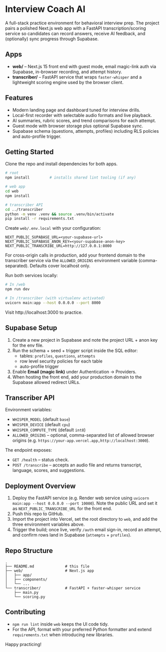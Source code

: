 # Interview Coach AI

A full-stack practice environment for behavioral interview prep. The project pairs a polished Next.js web app with a FastAPI transcription/scoring service so candidates can record answers, receive AI feedback, and (optionally) sync progress through Supabase.

## Apps

- **web/** – Next.js 15 front end with guest mode, email magic-link auth via Supabase, in-browser recording, and attempt history.
- **transcriber/** – FastAPI service that wraps `faster-whisper` and a lightweight scoring engine used by the browser client.

## Features

- Modern landing page and dashboard tuned for interview drills.
- Local-first recorder with selectable audio formats and live playback.
- AI summaries, rubric scores, and trend comparisons for each attempt.
- Guest mode with browser storage plus optional Supabase sync.
- Supabase schema (questions, attempts, profiles) including RLS policies and auto-profile trigger.

## Getting Started

Clone the repo and install dependencies for both apps.

```bash
# root
npm install         # installs shared lint tooling (if any)

# web app
cd web
npm install

# transcriber API
cd ../transcriber
python -m venv .venv && source .venv/bin/activate
pip install -r requirements.txt
```

Create `web/.env.local` with your configuration:

```
NEXT_PUBLIC_SUPABASE_URL=<your-supabase-url>
NEXT_PUBLIC_SUPABASE_ANON_KEY=<your-supabase-anon-key>
NEXT_PUBLIC_TRANSCRIBE_URL=http://127.0.0.1:8000
```

For cross-origin calls in production, add your frontend domain to the transcriber service via the `ALLOWED_ORIGINS` environment variable (comma-separated). Defaults cover localhost only.

Run both services locally:

```bash
# In /web
npm run dev

# In /transcriber (with virtualenv activated)
uvicorn main:app --host 0.0.0.0 --port 8000
```

Visit http://localhost:3000 to practice.

## Supabase Setup

1. Create a new project in Supabase and note the project URL + anon key for the env file.
2. Run the schema + seed + trigger script inside the SQL editor:
   - tables: `profiles`, `questions`, `attempts`
   - row level security policies for each table
   - auto-profile trigger
3. Enable **Email (magic link)** under Authentication → Providers.
4. When hosting the front end, add your production domain to the Supabase allowed redirect URLs.

## Transcriber API

Environment variables:

- `WHISPER_MODEL` (default `base`)
- `WHISPER_DEVICE` (default `cpu`)
- `WHISPER_COMPUTE_TYPE` (default `int8`)
- `ALLOWED_ORIGINS` – optional, comma-separated list of allowed browser origins (e.g. `https://your-app.vercel.app,http://localhost:3000`).

The endpoint exposes:

- `GET /health` – status check.
- `POST /transcribe` – accepts an audio file and returns transcript, language, scores, and suggestions.

## Deployment Overview

1. Deploy the FastAPI service (e.g. Render web service using `uvicorn main:app --host 0.0.0.0 --port 10000`). Note the public URL and set it as `NEXT_PUBLIC_TRANSCRIBE_URL` for the front end.
2. Push this repo to GitHub.
3. Import the project into Vercel, set the root directory to `web`, and add the three environment variables above.
4. Trigger the build; once live, verify `/auth` email sign-in, record an attempt, and confirm rows land in Supabase (`attempts` + `profiles`).

## Repo Structure

```
.
├── README.md              # this file
├── web/                   # Next.js app
│   ├── app/
│   ├── components/
│   └── ...
└── transcriber/           # FastAPI + faster-whisper service
    ├── main.py
    └── scoring.py
```

## Contributing

- `npm run lint` inside `web` keeps the UI code tidy.
- For the API, format with your preferred Python formatter and extend `requirements.txt` when introducing new libraries.

Happy practicing!
